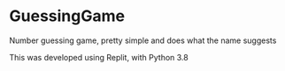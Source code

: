 # GuessingGame
Number guessing game, pretty simple and does what the name suggests

This was developed using Replit, with Python 3.8
